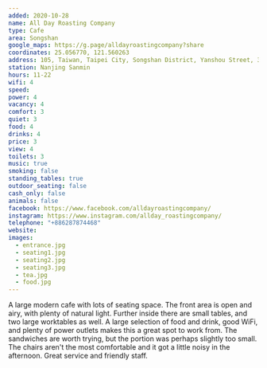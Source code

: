 ```yaml
---
added: 2020-10-28
name: All Day Roasting Company
type: Cafe
area: Songshan
google_maps: https://g.page/alldayroastingcompany?share
coordinates: 25.056770, 121.560263
address: 105, Taiwan, Taipei City, Songshan District, Yanshou Street, 329號1樓
station: Nanjing Sanmin
hours: 11-22
wifi: 4
speed: 
power: 4
vacancy: 4
comfort: 3
quiet: 3
food: 4
drinks: 4
price: 3
view: 4
toilets: 3
music: true
smoking: false
standing_tables: true
outdoor_seating: false
cash_only: false
animals: false
facebook: https://www.facebook.com/alldayroastingcompany/
instagram: https://www.instagram.com/allday_roastingcompany/
telephone: "+886287874468"
website: 
images:
  - entrance.jpg
  - seating1.jpg
  - seating2.jpg
  - seating3.jpg
  - tea.jpg
  - food.jpg
---
```


A large modern cafe with lots of seating space. The front area is open and airy, with plenty of natural light. Further inside there are small tables, and two large worktables as well. A large selection of food and drink, good WiFi, and plenty of power outlets makes this a great spot to work from. The sandwiches are worth trying, but the portion was perhaps slightly too small. The chairs aren't the most comfortable and it got a little noisy in the afternoon. Great service and friendly staff.

